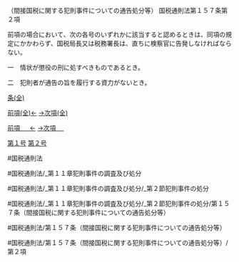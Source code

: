 （間接国税に関する犯則事件についての通告処分等）
国税通則法第１５７条第２項

前項の場合において、次の各号のいずれかに該当すると認めるときは、同項の規定にかかわらず、国税局長又は税務署長は、直ちに検察官に告発しなければならない。

一　情状が懲役の刑に処すべきものであるとき。

二　犯則者が通告の旨を履行する資力がないとき。

[条(全)](国税通則法＿＿＿＿＿第１５７条_.md)

[前項(全)←](国税通則法＿＿＿＿＿第１５７条第１項_.md)    [→次項(全)](国税通則法＿＿＿＿＿第１５７条第３項_.md)

[前項 　 ←](国税通則法＿＿＿＿＿第１５７条第１項.md)    [→次項 　 ](国税通則法＿＿＿＿＿第１５７条第３項.md)

[第１号](国税通則法＿＿＿＿＿第１５７条第２項第１号.md)  [第２号](国税通則法＿＿＿＿＿第１５７条第２項第２号.md)  

#国税通則法

#国税通則法/_第１１章犯則事件の調査及び処分

#国税通則法/_第１１章犯則事件の調査及び処分/_第２節犯則事件の処分

#国税通則法/_第１１章犯則事件の調査及び処分/_第２節犯則事件の処分/第１５７条（間接国税に関する犯則事件についての通告処分等）

#国税通則法/第１５７条（間接国税に関する犯則事件についての通告処分等）

#国税通則法/第１５７条（間接国税に関する犯則事件についての通告処分等）/第２項

